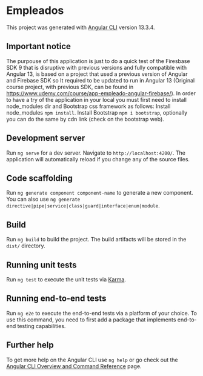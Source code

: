 # Empleados

This project was generated with [Angular CLI](https://github.com/angular/angular-cli) version 13.3.4.

## Important notice

The purpouse of this application is just to do a quick test of the Firesbase SDK 9 that is disruptive with previous versions and fully compatible with Angular 13, is based on a project that used a previous version of Angular and Firebase SDK so It required to be updated to run in Angular 13 
(Original course project, with previous SDK, can be found in https://www.udemy.com/course/app-empleado-angular-firebase/). 
In order to have a try of the application in your local you must first need to install node_modules dir and Bootstrap css framework as follows:
Install node_modules `npm install`.
Install Bootstrap `npm i bootstrap`, optionally you can do the same by cdn link (check on the bootstrap web).

## Development server

Run `ng serve` for a dev server. Navigate to `http://localhost:4200/`. The application will automatically reload if you change any of the source files.

## Code scaffolding

Run `ng generate component component-name` to generate a new component. You can also use `ng generate directive|pipe|service|class|guard|interface|enum|module`.

## Build

Run `ng build` to build the project. The build artifacts will be stored in the `dist/` directory.

## Running unit tests

Run `ng test` to execute the unit tests via [Karma](https://karma-runner.github.io).

## Running end-to-end tests

Run `ng e2e` to execute the end-to-end tests via a platform of your choice. To use this command, you need to first add a package that implements end-to-end testing capabilities.

## Further help

To get more help on the Angular CLI use `ng help` or go check out the [Angular CLI Overview and Command Reference](https://angular.io/cli) page.
